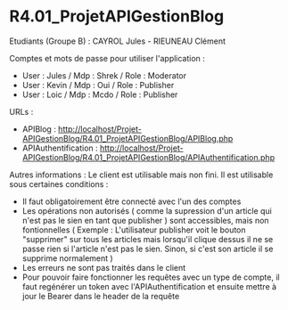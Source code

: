 # R4.01_ProjetAPIGestionBlog

Etudiants (Groupe B) : CAYROL Jules - RIEUNEAU Clément

Comptes et mots de passe pour utiliser l'application : 
  - User : Jules  / Mdp : Shrek / Role : Moderator
  - User : Kevin  / Mdp : Oui   / Role : Publisher
  - User : Loic   / Mdp : Mcdo  / Role : Publisher

URLs : 
  - APIBlog : [http://localhost/Projet-APIGestionBlog/R4.01_ProjetAPIGestionBlog/APIBlog.php](http://localhost/R4.01_ProjetAPIGestionBlog-main/APIBlog.php)
  - APIAuthentification : [http://localhost/Projet-APIGestionBlog/R4.01_ProjetAPIGestionBlog/APIAuthentification.php](http://localhost/R4.01_ProjetAPIGestionBlog-main/APIAuthentification.php)


Autres informations : Le client est utilisable mais non fini. Il est utilisable sous certaines conditions :
  - Il faut obligatoirement être connecté avec l'un des comptes
  - Les opérations non autorisés ( comme la supression d'un article qui n'est pas le sien en tant que publisher ) sont accessibles, mais non fontionnelles ( Exemple :  L'utilisateur publisher voit le bouton "supprimer" sur tous les articles mais lorsqu'il clique dessus il ne se passe rien si l'article n'est pas le sien. Sinon, si c'est son article il se supprime normalement )
  - Les erreurs ne sont pas traités dans le client
  - Pour pouvoir faire fonctionner les requêtes avec un type de compte, il faut regénérer un token avec l'APIAuthentification et ensuite mettre à jour le Bearer dans le header de la requête
